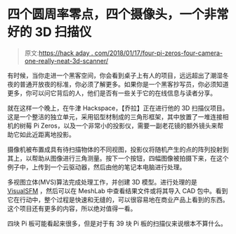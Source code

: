 # 四个圆周率零点，四个摄像头，一个非常好的 3D 扫描仪

> 原文:[https://hack aday . com/2018/01/17/four-pi-zeros-four-camera-one-really-neat-3d-scanner/](https://hackaday.com/2018/01/17/four-pi-zeros-four-cameras-one-really-neat-3d-scanner/)

有时候，当你走进一个黑客空间，你会看到桌子上有人的项目，远远超出了潮湿冬夜的普通开放夜的标准，你必须了解更多。如果你是一个黑客抄写员，你必须知道更多，你可以问它背后的人，他们是否有一些关于它的在线信息与读者分享。

就在这样一个晚上，在牛津 Hackspace，【乔拉】正在进行他的 3D 扫描仪项目。这是一个整洁的独立单元，采用铝型材制成的三角形框架，其中放置了一堆连接相机的树莓 Pi Zeros，以及一个非常小的投影仪，需要一副老花镜的额外镜头来帮助它如此近距离地投影。

摄像机被布置成具有待扫描物体的不同视图，投影仪将随机产生的点的阵列投射到其上，以帮助从图像进行三角测量。按下一个按钮，四幅图像被拍摄下来，在这个例子中，上传到一个云驱动器，然后由他的笔记本电脑进行处理。

多视图立体(MVS)算法完成处理工作，并创建 3D 模型。进行处理的是 [VisualSFM](http://ccwu.me/vsfm/) ，然后可以在 MeshLab 中查看结果文件或将其导入 CAD 包中。看到它在行动中，整个过程是快速和无缝的，可以很容易地在商业产品上看到的东西。这个项目还有更多的内容，所以绝对值得一看。

四块 Pi 板可能看起来很多，但是对于有 39 块 Pi 板的扫描仪来说根本不算什么。